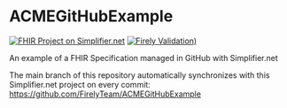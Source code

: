 # ACMEGitHubExample
[![FHIR Project on Simplifier.net](https://img.shields.io/badge/FHIR_project_on_Simplifier.net-ACMEGitHubExample-green)](https://simplifier.net/ACMEGitHubExample) [![Firely Validation)](https://github.com/FirelyTeam/ACMEGitHubExample/actions/workflows/main.yml/badge.svg)](https://github.com/FirelyTeam/ACMEGitHubExample/actions/workflows/main.yml)

An example of  a FHIR Specification managed in GitHub with Simplifier.net

The main branch of this repository automatically synchronizes with this Simplifier.net project on every commit: https://github.com/FirelyTeam/ACMEGitHubExample
